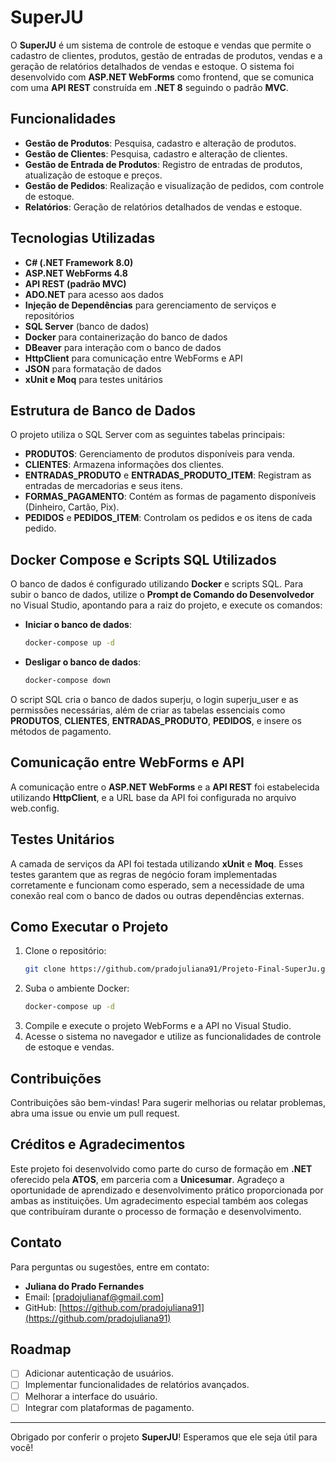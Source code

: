 # SuperJU

O **SuperJU** é um sistema de controle de estoque e vendas que permite o cadastro de clientes, produtos, gestão de entradas de produtos, vendas e a geração de relatórios detalhados de vendas e estoque. O sistema foi desenvolvido com **ASP.NET WebForms** como frontend, que se comunica com uma **API REST** construída em **.NET 8** seguindo o padrão **MVC**.

## Funcionalidades

- **Gestão de Produtos**: Pesquisa, cadastro e alteração de produtos.
- **Gestão de Clientes**: Pesquisa, cadastro e alteração de clientes.
- **Gestão de Entrada de Produtos**: Registro de entradas de produtos, atualização de estoque e preços.
- **Gestão de Pedidos**: Realização e visualização de pedidos, com controle de estoque.
- **Relatórios**: Geração de relatórios detalhados de vendas e estoque.

## Tecnologias Utilizadas

- **C# (.NET Framework 8.0)**
- **ASP.NET WebForms 4.8**
- **API REST (padrão MVC)**
- **ADO.NET** para acesso aos dados
- **Injeção de Dependências** para gerenciamento de serviços e repositórios
- **SQL Server** (banco de dados)
- **Docker** para containerização do banco de dados
- **DBeaver** para interação com o banco de dados
- **HttpClient** para comunicação entre WebForms e API
- **JSON** para formatação de dados
- **xUnit e Moq** para testes unitários

## Estrutura de Banco de Dados

O projeto utiliza o SQL Server com as seguintes tabelas principais:

- **PRODUTOS**: Gerenciamento de produtos disponíveis para venda.
- **CLIENTES**: Armazena informações dos clientes.
- **ENTRADAS_PRODUTO** e **ENTRADAS_PRODUTO_ITEM**: Registram as entradas de mercadorias e seus itens.
- **FORMAS_PAGAMENTO**: Contém as formas de pagamento disponíveis (Dinheiro, Cartão, Pix).
- **PEDIDOS** e **PEDIDOS_ITEM**: Controlam os pedidos e os itens de cada pedido.

## Docker Compose e Scripts SQL Utilizados

O banco de dados é configurado utilizando **Docker** e scripts SQL. Para subir o banco de dados, utilize o **Prompt de Comando do Desenvolvedor** no Visual Studio, apontando para a raiz do projeto, e execute os comandos:

- **Iniciar o banco de dados**:
  ```bash  
  docker-compose up -d
  
- **Desligar o banco de dados**:
  ```bash
  docker-compose down

O script SQL cria o banco de dados superju, o login superju_user e as permissões necessárias, além de criar as tabelas essenciais como **PRODUTOS**, **CLIENTES**, **ENTRADAS_PRODUTO**, **PEDIDOS**, e insere os métodos de pagamento.

## Comunicação entre WebForms e API

A comunicação entre o **ASP.NET WebForms** e a **API REST** foi estabelecida utilizando **HttpClient**, e a URL base da API foi configurada no arquivo web.config.

## Testes Unitários

A camada de serviços da API foi testada utilizando **xUnit** e **Moq**. Esses testes garantem que as regras de negócio foram implementadas corretamente e funcionam como esperado, sem a necessidade de uma conexão real com o banco de dados ou outras dependências externas.

## Como Executar o Projeto

1. Clone o repositório:
   ```bash
   git clone https://github.com/pradojuliana91/Projeto-Final-SuperJu.git

2. Suba o ambiente Docker:
    ```bash
   docker-compose up -d

3. Compile e execute o projeto WebForms e a API no Visual Studio.
4. Acesse o sistema no navegador e utilize as funcionalidades de controle de estoque e vendas.
   
## Contribuições   
  
Contribuições são bem-vindas! Para sugerir melhorias ou relatar problemas, abra uma issue ou envie um pull request.

## Créditos e Agradecimentos

Este projeto foi desenvolvido como parte do curso de formação em **.NET** oferecido pela **ATOS**, em parceria com a **Unicesumar**. Agradeço a oportunidade de aprendizado e desenvolvimento prático proporcionada por ambas as instituições. Um agradecimento especial também aos colegas que contribuíram durante o processo de formação e desenvolvimento.

## Contato

Para perguntas ou sugestões, entre em contato:

- **Juliana do Prado Fernandes**
- Email: [pradojulianaf@gmail.com]
- GitHub: [https://github.com/pradojuliana91](https://github.com/pradojuliana91)

## Roadmap

- [ ] Adicionar autenticação de usuários.
- [ ] Implementar funcionalidades de relatórios avançados.
- [ ] Melhorar a interface do usuário.
- [ ] Integrar com plataformas de pagamento.

---

Obrigado por conferir o projeto **SuperJU**! Esperamos que ele seja útil para você!


